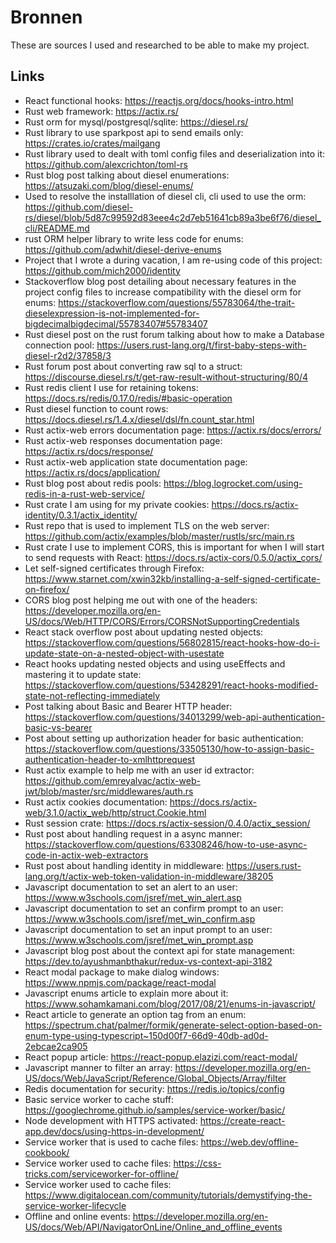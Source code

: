 # Bronnen

These are sources I used and researched to be able to make my project.

## Links

* React functional hooks: https://reactjs.org/docs/hooks-intro.html
* Rust web framework: https://actix.rs/
* Rust orm for mysql/postgresql/sqlite: https://diesel.rs/
* Rust library to use sparkpost api to send emails only: https://crates.io/crates/mailgang
* Rust library used to dealt with toml config files and deserialization into it: https://github.com/alexcrichton/toml-rs
* Rust blog post talking about diesel enumerations: https://atsuzaki.com/blog/diesel-enums/
* Used to resolve the installlation of diesel cli, cli used to use the orm: https://github.com/diesel-rs/diesel/blob/5d87c99592d83eee4c2d7eb51641cb89a3be6f76/diesel_cli/README.md
* rust ORM helper library to write less code for enums: https://github.com/adwhit/diesel-derive-enums
* Project that I wrote a during vacation, I am re-using code of this project: https://github.com/mich2000/identity
* Stackoverflow blog post detailing about necessary features in the project config files to increase compatibility with the diesel orm for enums: https://stackoverflow.com/questions/55783064/the-trait-dieselexpression-is-not-implemented-for-bigdecimalbigdecimal/55783407#55783407
* Rust diesel post on the rust forum talking about how to make a Database connection pool: https://users.rust-lang.org/t/first-baby-steps-with-diesel-r2d2/37858/3
* Rust forum post about converting raw sql to a struct: https://discourse.diesel.rs/t/get-raw-result-without-structuring/80/4
* Rust redis client I use for retaining tokens: https://docs.rs/redis/0.17.0/redis/#basic-operation
* Rust diesel function to count rows: https://docs.diesel.rs/1.4.x/diesel/dsl/fn.count_star.html
* Rust actix-web errors documentation page: https://actix.rs/docs/errors/
* Rust actix-web responses documentation page: https://actix.rs/docs/response/
* Rust actix-web application state documentation page: https://actix.rs/docs/application/
* Rust blog post about redis pools: https://blog.logrocket.com/using-redis-in-a-rust-web-service/
* Rust crate I am using for my private cookies: https://docs.rs/actix-identity/0.3.1/actix_identity/
* Rust repo that is used to implement TLS on the web server: https://github.com/actix/examples/blob/master/rustls/src/main.rs
* Rust crate I use to implement CORS, this is important for when I will start to send requests with React: https://docs.rs/actix-cors/0.5.0/actix_cors/
* Let self-signed certificates through Firefox: https://www.starnet.com/xwin32kb/installing-a-self-signed-certificate-on-firefox/
* CORS blog post helping me out with one of the headers: https://developer.mozilla.org/en-US/docs/Web/HTTP/CORS/Errors/CORSNotSupportingCredentials
* React stack overflow post about updating nested objects: https://stackoverflow.com/questions/56802815/react-hooks-how-do-i-update-state-on-a-nested-object-with-usestate
* React hooks updating nested objects and using useEffects and mastering it to update state: https://stackoverflow.com/questions/53428291/react-hooks-modified-state-not-reflecting-immediately
* Post talking about Basic and Bearer HTTP header: https://stackoverflow.com/questions/34013299/web-api-authentication-basic-vs-bearer
* Post about setting up authorization header for basic authentication: https://stackoverflow.com/questions/33505130/how-to-assign-basic-authentication-header-to-xmlhttprequest
* Rust actix example to help me with an user id extractor: https://github.com/emreyalvac/actix-web-jwt/blob/master/src/middlewares/auth.rs
* Rust actix cookies documentation: https://docs.rs/actix-web/3.1.0/actix_web/http/struct.Cookie.html
* Rust session crate: https://docs.rs/actix-session/0.4.0/actix_session/
* Rust post about handling request in a async manner: https://stackoverflow.com/questions/63308246/how-to-use-async-code-in-actix-web-extractors
* Rust post about handling identity in middleware: https://users.rust-lang.org/t/actix-web-token-validation-in-middleware/38205
* Javascript documentation to set an alert to an user: https://www.w3schools.com/jsref/met_win_alert.asp
* Javascript documentation to set an confirm prompt to an user: https://www.w3schools.com/jsref/met_win_confirm.asp
* Javascript documentation to set an input prompt to an user: https://www.w3schools.com/jsref/met_win_prompt.asp
* Javascript blog post about the context api for state management: https://dev.to/ayushmanbthakur/redux-vs-context-api-3182
* React modal package to make dialog windows: https://www.npmjs.com/package/react-modal
* Javascript enums article to explain more about it: https://www.sohamkamani.com/blog/2017/08/21/enums-in-javascript/
* React article to generate an option tag from an enum: https://spectrum.chat/palmer/formik/generate-select-option-based-on-enum-type-using-typescript~150d00f7-66d9-40db-ad0d-2ebcae2ca905
* React popup article: https://react-popup.elazizi.com/react-modal/
* Javascript manner to filter an array: https://developer.mozilla.org/en-US/docs/Web/JavaScript/Reference/Global_Objects/Array/filter
* Redis documentation for security: https://redis.io/topics/config
* Basic service worker to cache stuff: https://googlechrome.github.io/samples/service-worker/basic/
* Node development with HTTPS activated: https://create-react-app.dev/docs/using-https-in-development/
* Service worker that is used to cache files: https://web.dev/offline-cookbook/
* Service worker used to cache files: https://css-tricks.com/serviceworker-for-offline/
* Service worker used to cache files: https://www.digitalocean.com/community/tutorials/demystifying-the-service-worker-lifecycle
* Offline and online events: https://developer.mozilla.org/en-US/docs/Web/API/NavigatorOnLine/Online_and_offline_events
